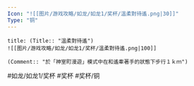 ```yaml
---
Icon: "![[图片/游戏攻略/如龙/如龙1/奖杯/溫柔對待遙.png|30]]"
Type: "铜"
---
```

```ad-common-bronze-trophy
title: (Title:: "溫柔對待遙")
![[图片/游戏攻略/如龙/如龙1/奖杯/溫柔對待遙.png|100]]

(Comment:: "於「神室町漫遊」模式中在和遙牽著手的狀態下步行１ｋｍ")
```

#如龙/如龙1/奖杯 #奖杯 #奖杯/铜
